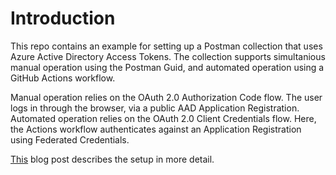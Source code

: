 # Introduction

This repo contains an example for setting up a Postman collection that uses Azure Active Directory Access Tokens.
The collection supports simultanious manual operation using the Postman Guid, and automated operation using a GitHub Actions workflow.

Manual operation relies on the OAuth 2.0 Authorization Code flow.
The user logs in through the browser, via a public AAD Application Registration.
Automated operation relies on the OAuth 2.0 Client Credentials flow.
Here, the Actions workflow authenticates against an Application Registration using Federated Credentials.

[This](https://i8c.nl/blog/2023/06/09/secure-api-testing-using-postman-aad/) blog post describes the setup in more detail.
